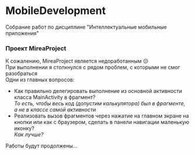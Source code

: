 # MobileDevelopment

Собрание работ по дисциплине "Интеллектуальные мобильные приложения"

### Проект MireaProject

К сожалению, MireaProject является недоработанным :pensive: <br>
При выполнении я столкнулся с рядом проблем, с которыми не смог разобраться <br>
Одни из главных вопросов: <br>
* Как правильно делегировать выполнение из основной активности класса MainActivity в фрагмент? <br>
*То есть, чтобы весь код (допустим калькулятора) был в фрагменте, а не в классе самой активности* <br>
* Реализовать вызов фрагментов через нажатие на главном экране на кнопки или как с браузером, сделать в панели навигации маленькую иконку? <br>
*Как лучше?*

Работы будут продолжены...
